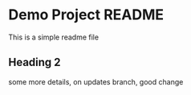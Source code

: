 # Demo Project README

This is a simple readme file

## Heading 2

some more details, on updates branch, good change

